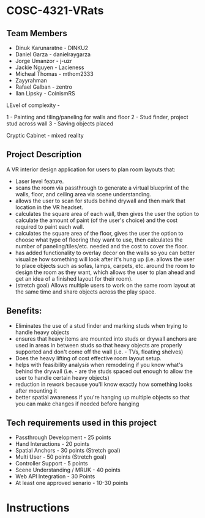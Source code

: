 # COSC-4321-VRats

## Team Members
* Dinuk Karunaratne - DINKU2
* Daniel Garza - danielraygarza 
* Jorge Umanzor - j-uzr
* Jackie Nguyen - Lacieness
* Micheal Thomas - mthom2333
* Zayyrahman 
* Rafael Galban - zentro
* Ilan Lipsky - CoinismRS


LEvel of complexity -

1 - Painting and tiling/paneling for walls and floor
2 - Stud finder, project stud across wall 
3 - Saving objects placed 

Cryptic Cabinet - mixed reality 
## Project Description

A VR interior design application for users to plan room layouts that:
- Laser level feature.
- scans the room via passthrough to generate a virtual blueprint of the walls, floor, and ceiling area via scene understanding.
- allows the user to scan for studs behind drywall and then mark that location in the VR headset.
- calculates the square area of each wall, then gives the user the option to calculate the amount of paint (of the user's choice) and the cost required to paint each wall.
- calculates the square area of the floor, gives the user the option to choose what type of flooring they want to use, then calculates the number of paneling/tiles/etc. needed and the cost to cover the floor.
- has added functionality to overlay decor on the walls so you can better visualize how something will look after it's hung up (i.e. allows the user to place objects such as sofas, lamps, carpets, etc. around the room to design the room as they want, which allows the user to plan ahead and get an idea of a finished layout for their room).
- (stretch goal) Allows multiple users to work on the same room layout at the same time and share objects across the play space. 

## Benefits:
- Eliminates the use of a stud finder and marking studs when trying to handle heavy objects
- ensures that heavy items are mounted into studs or drywall anchors are used in areas in between studs so that heavy objects are properly supported and don't come off the wall (i.e. - TVs, floating shelves)
- Does the heavy lifting of cost effective room layout setup. 
- helps with feasibility analysis when remodeling if you know what's behind the drywall (i.e. - are the studs spaced out enough to allow the user to handle certain heavy objects)
- reduction in rework because you'll know exactly how something looks after mounting it
- better spatial awareness if you're hanging up multiple objects so that you can make changes if needed before hanging


## Tech requirements used in this project
- Passthrough Development - 25 points
- Hand Interactions - 20 points
- Spatial Anchors - 30 points (Stretch goal)
- Multi User - 50 points (Stretch goal)
- Controller Support - 5 points
- Scene Understanding / MRUK - 40 points
- Web API Integration - 30 Points
- At least one approved senario - 10-30 points

# Instructions

